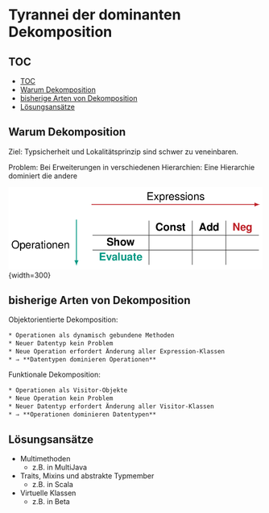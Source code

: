 
# Tyrannei der dominanten Dekomposition

## TOC

<!-- @import "[TOC]" {cmd="toc" depthFrom=2 depthTo=3 orderedList=false} -->
<!-- code_chunk_output -->

* [TOC](#toc)
* [Warum Dekomposition](#warum-dekomposition)
* [bisherige Arten von Dekomposition](#bisherige-arten-von-dekomposition)
* [Lösungsansätze](#lösungsansätze)

<!-- /code_chunk_output -->

## Warum Dekomposition

Ziel: Typsicherheit und Lokalitätsprinzip sind schwer zu veneinbaren.

Problem: Bei Erweiterungen in verschiedenen Hierarchien: Eine Hierarchie dominiert die andere

![Man kann nur schwer erweiterbare Expsennions _und_ Operationen haben](assets/markdown-img-paste-20170926133027613.png){width=300}

## bisherige Arten von Dekomposition

Objektorientierte Dekomposition:

	* Operationen als dynamisch gebundene Methoden
	* Neuer Datentyp kein Problem
	* Neue Operation erfordert Änderung aller Expression-Klassen
	* ⇒ **Datentypen dominieren Operationen**

Funktionale Dekomposition:

	* Operationen als Visitor-Objekte
	* Neue Operation kein Problem
	* Neuer Datentyp erfordert Änderung aller Visitor-Klassen
	* ⇒ **Operationen dominieren Datentypen**

## Lösungsansätze

* Multimethoden
	* z.B. in MultiJava
* Traits, Mixins und abstrakte Typmember
	* z.B. in Scala
* Virtuelle Klassen
	* z.B. in Beta
